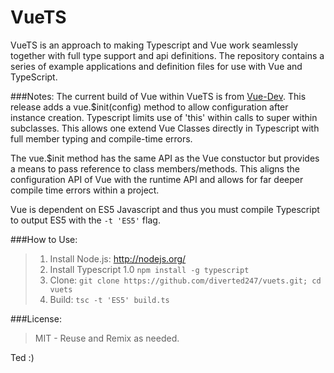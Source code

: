 VueTS
=====

VueTS is an approach to making Typescript and Vue work seamlessly together with full type support and api definitions. The repository contains a series of example applications and definition files for use with Vue and TypeScript.

###Notes:
The current build of Vue within VueTS is from [Vue-Dev](https://github.com/yyx990803/vue/tree/dev). This release adds a vue.$init(config) method to allow configuration after instance creation. Typescript limits use of 'this' within calls to super within subclasses. This allows one extend Vue Classes directly in Typescript with full member typing and compile-time errors.

The vue.$init method has the same API as the Vue constuctor but provides a means to pass reference to class members/methods. This aligns the configuration API of Vue with the runtime API and allows for far deeper compile time errors within a project.

Vue is dependent on ES5 Javascript and thus you must compile Typescript to output ES5 with the `-t 'ES5'` flag.

###How to Use:
> 1. Install Node.js: http://nodejs.org/
> 2. Install Typescript 1.0 `npm install -g typescript`
> 3. Clone: `git clone https://github.com/diverted247/vuets.git; cd vuets`
> 4. Build: `tsc -t 'ES5' build.ts`
 

###License:
> MIT - Reuse and Remix as needed.

Ted :)
